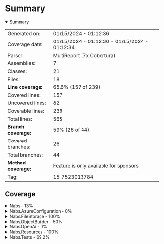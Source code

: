 # Summary
<details open><summary>Summary</summary>

|||
|:---|:---|
| Generated on: | 01/15/2024 - 01:12:36 |
| Coverage date: | 01/15/2024 - 01:12:30 - 01/15/2024 - 01:12:34 |
| Parser: | MultiReport (7x Cobertura) |
| Assemblies: | 7 |
| Classes: | 21 |
| Files: | 18 |
| **Line coverage:** | 65.6% (157 of 239) |
| Covered lines: | 157 |
| Uncovered lines: | 82 |
| Coverable lines: | 239 |
| Total lines: | 565 |
| **Branch coverage:** | 59% (26 of 44) |
| Covered branches: | 26 |
| Total branches: | 44 |
| **Method coverage:** | [Feature is only available for sponsors](https://reportgenerator.io/pro) |
| Tag: | 15_7523013784 |

</details>

## Coverage
<details><summary>Nabs - 13%</summary>

|**Name**|**Line**|**Branch**|
|:---|---:|---:|
|**Nabs**|**13%**|**20%**|
|Nabs.ReflectionExtensions|10%|14.2%|
|Nabs.StringExtensions|33.3%|33.3%|

</details>
<details><summary>Nabs.AzureConfiguration - 0%</summary>

|**Name**|**Line**|**Branch**|
|:---|---:|---:|
|**Nabs.AzureConfiguration**|**0%**|****|
|Nabs.AzureConfiguration.DependencyInversionExtensions|0%||

</details>
<details><summary>Nabs.FileStorage - 100%</summary>

|**Name**|**Line**|**Branch**|
|:---|---:|---:|
|**Nabs.FileStorage**|**100%**|****|
|Nabs.FileStorage.FileResponse|100%||

</details>
<details><summary>Nabs.ObjectBuilder - 50%</summary>

|**Name**|**Line**|**Branch**|
|:---|---:|---:|
|**Nabs.ObjectBuilder**|**50%**|****|
|Nabs.ObjectBuilder.PersistentEntityModel|100%||
|Nabs.ObjectBuilder.PersistentEntityProperty`1|0%||

</details>
<details><summary>Nabs.OpenAi - 0%</summary>

|**Name**|**Line**|**Branch**|
|:---|---:|---:|
|**Nabs.OpenAi**|**0%**|****|
|Nabs.OpenAi.OpenAiApiClient|0%||
|Nabs.OpenAi.OpenAiApiClientSettings|0%||

</details>
<details><summary>Nabs.Resources - 100%</summary>

|**Name**|**Line**|**Branch**|
|:---|---:|---:|
|**Nabs.Resources**|**100%**|**100%**|
|Nabs.Resources.EmbeddedResourceLoader|100%|100%|
|Nabs.Resources.ResourceInfo|100%||

</details>
<details><summary>Nabs.Tests - 69.2%</summary>

|**Name**|**Line**|**Branch**|
|:---|---:|---:|
|**Nabs.Tests**|**69.2%**|**85.7%**|
|Nabs.Tests.CommonTestDependencies|90%|75%|
|Nabs.Tests.Fixtures.SimpleTestFixture|100%||
|Nabs.Tests.Fixtures.TestConfigurationFixtureBase|0%||
|Nabs.Tests.Fixtures.TestFixtureBase|100%|50%|
|Nabs.Tests.FixtureTestBase`1|100%||
|Nabs.Tests.LoadEnumerableFromJsonDataAttribute`1|100%|100%|
|Nabs.Tests.LoadFromCsvDataAttribute`1|100%|100%|
|Nabs.Tests.ScenarioTheoryData`1|0%||
|Nabs.Tests.ScenarioWrapper`1|0%||
|Nabs.Tests.TheoryData|0%||
|Nabs.Tests.TheoryData`1|0%||

</details>
